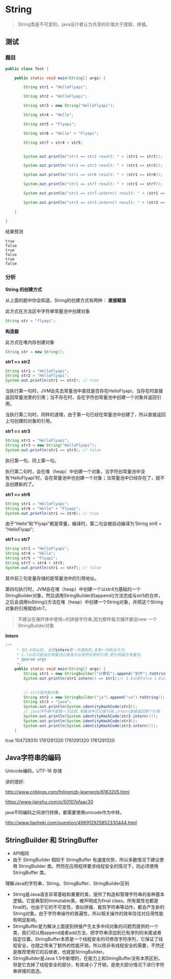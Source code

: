 # String

> String类是不可变的，java设计者认为共享的价值大于提取、拼接。

## 测试
### 题目

```java
public class Test {

    public static void main(String[] args) {

        String str1 = "HelloFlyapi";

        String str2 = "HelloFlyapi";

        String str3 = new String("HelloFlyapi");

        String str4 = "Hello";

        String str5 = "Flyapi";

        String str6 = "Hello" + "Flyapi";

        String str7 = str4 + str5;


        System.out.println("str1 == str2 result: " + (str1 == str2));

        System.out.println("str1 == str3 result: " + (str1 == str3));

        System.out.println("str1 == str6 result: " + (str1 == str6));

        System.out.println("str1 == str7 result: " + (str1 == str7));

        System.out.println("str1 == str7.intern() result: " + (str1 == str7.intern()));

        System.out.println("str3 == str3.intern() result: " + (str3 == str3.intern()));

    }

}
```

结果预测

```
true
false
true
false
true
false
```

### 分析

**String 的创建方式**

从上面的题中你会知道，String的创建方式有两种：
**直接赋值**

此方式在方法区中字符串常量池中创建对象

```java
String str = "flyapi";
```
**构造器**

此方式在堆内存创建对象

```java
String str = new String();
```

**str1 == str2**

```java
String str1 = "HelloFlyapi";
String str2 = "HelloFlyapi";
System.out.println(str1 == str2); // true
```

当执行第一句时，JVM会先去常量池中查找是否存在HelloFlyapi，当存在时直接返回常量池里的引用；当不存在时，会在字符创常量池中创建一个对象并返回引用。

当执行第二句时，同样的道理，由于第一句已经在常量池中创建了，所以直接返回上句创建的对象的引用。

**str1 == str3**

```java
String str1 = "HelloFlyapi";
String str3 = new String("HelloFlyapi");
System.out.println(str1 == str3); // false
```

执行第一句，同上第一句。

执行第二句时，会在堆（heap）中创建一个对象，当字符创常量池中没有‘HelloFlyapi’时，会在常量池中也创建一个对象；当常量池中已经存在了，就不会创建新的了。

**str1 == str6**

```java
String str1 = "HelloFlyapi";
String str6 = "Hello" + "Flyapi";
System.out.println(str1 == str6); // true
```

由于”Hello”和”Flyapi”都是常量，编译时，第二句会被自动编译为‘String str6 = “HelloFlyapi”;

**str1 == str7**

```java
String str1 = "HelloFlyapi";
String str4 = "Hello";
String str5 = "Flyapi";
String str7 = str4 + str5;
System.out.println(str1 == str7); // false
```

其中前三句变量存储的是常量池中的引用地址。

第四句执行时，JVM会在堆（heap）中创建一个以str4为基础的一个StringBuilder对象，然后调用StringBuilder的append()方法完成与str5的合并，之后会调用toString()方法在堆（heap）中创建一个String对象，并把这个String对象的引用赋给str7。

> 不建议在循环体中使用+的拼接字符串,因为那样每次循环都会new 一个StringBuilder对象

**Intern**

```java
/**
     * 在1.6和以前, 会把intern第一次遇到的,复制一份到永久代.
     * 1.7以后只是会在常量池记录首次出现的实例的引用,把引用留在常量池.
     * @param args
     */
    public static void main(String[] args) {
        String str1 = new StringBuilder("计算机").append("软件").toString();
        System.out.println(str1.intern() == str1);// 1.6以前false 1.6以后true
       

        // str2指向新对象.
        String str2 = new StringBuilder("ja").append("va").toString();
        String str3 = "java";
        System.out.println(System.identityHashCode(str2));
        // java字符串不是第一次出现,常量池中已记录引用,intern直接返回那个引用
        System.out.println(System.identityHashCode(str2.intern()));
        System.out.println(System.identityHashCode(str3));
        System.out.println(System.identityHashCode(str3.intern()));
    }
```

true
104739310
1761291320
1761291320
1761291320

## Java字符串的编码

Unicode编码，UTF-16  存储

讲的很好:

http://www.cnblogs.com/fnlingnzb-learner/p/6163205.html

https://www.jianshu.com/p/50107efaac30

 java不同编码之间进行转换，都需要使用unicode作为中转。

http://www.lianhekj.com/question/496912925852330444.html

## StringBuilder  和 StringBuffer

- API相同
- 由于 StringBuilder 相较于 StringBuffer 有速度优势，所以多数情况下建议使用 StringBuilder 类。然而在应用程序要求线程安全的情况下，则必须使用 StringBuffer 类。

理解Java的字符串，String、StringBuffer、StringBuilder区别

- String是Java语言非常基础和重要的类，提供了构造和管理字符串的各种基本逻辑。它是典型的Immutable类，被声明成为final class，所有属性也都是final的。也由于它的不可变性，类似拼接、裁剪字符串等动作，都会产生新的String对象。由于字符串操作的普遍性，所以相关操作的效率往往对应用性能有明显影响。
- StringBuffer是为解决上面提到拼接产生太多中间对象的问题而提供的一个类，我们可以用append或者add方法，把字符串添加到已有序列的末尾或者指定位置。StringBuffer本质是一个线程安全的可修改字符序列，它保证了线程安全，也随之带来了额外的性能开销，所以除非有线程安全的需要，不然还是推荐使用它的后继者，也就是StringBuilder。
- StringBuilder是Java 1.5中新增的，在能力上和StringBuffer没有本质区别，但是它去掉了线程安全的部分，有效减小了开销，是绝大部分情况下进行字符串拼接的首选。